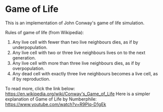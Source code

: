 # Game of Life
This is an implementation of John Conway's game of life simulation.

Rules of game of life (from Wikipedia):
1. Any live cell with fewer than two live neighbours dies, as if by underpopulation.
2. Any live cell with two or three live neighbours lives on to the next generation.
3. Any live cell with more than three live neighbours dies, as if by overpopulation.
4. Any dead cell with exactly three live neighbours becomes a live cell, as if by reproduction.

To read more, click the link below:
https://en.wikipedia.org/wiki/Conway's_Game_of_Life
Here is a simpler explanation of Game of Life by Numberphile:
https://www.youtube.com/watch?v=R9Plq-D1gEk
